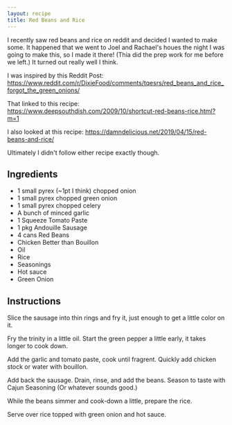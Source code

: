```yaml
---
layout: recipe
title: Red Beans and Rice
---
```


I recently saw red beans and rice on reddit and decided I wanted to make some. It happened that we went to Joel and Rachael's houes the night I was going to make this, so I made it there! (Thia did the prep work for me before we left.) It turned out really well I think.

I was inspired by this Reddit Post:
https://www.reddit.com/r/DixieFood/comments/tqesrs/red_beans_and_rice_forgot_the_green_onions/

That linked to this recipe:
https://www.deepsouthdish.com/2009/10/shortcut-red-beans-rice.html?m=1

I also looked at this recipe:
https://damndelicious.net/2019/04/15/red-beans-and-rice/

Ultimately I didn't follow either recipe exactly though.

## Ingredients
- 1 small pyrex (~1pt I think) chopped onion
- 1 small pyrex chopped green onion
- 1 small pyrex chopped celery
- A bunch of minced garlic
- 1 Squeeze Tomato Paste
- 1 pkg Andouille Sausage
- 4 cans Red Beans
- Chicken Better than Bouillon
- Oil
- Rice
- Seasonings
- Hot sauce
- Green Onion

## Instructions
Slice the sausage into thin rings and fry it, just enough to get a little color on it.

Fry the trinity in a little oil. Start the green pepper a little early, it takes longer to cook down.

Add the garlic and tomato paste, cook until fragrent. Quickly add chicken stock or water with bouillon.

Add back the sausage. Drain, rinse, and add the beans. Season to taste with Cajun Seasoning (Or whatever sounds good.)

While the beans simmer and cook-down a little, prepare the rice. 

Serve over rice topped with green onion and hot sauce.
